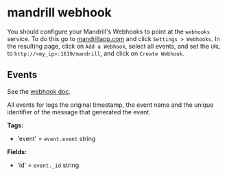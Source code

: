 # mandrill webhook

You should configure your Mandrill's Webhooks to point at the `webhooks`
service. To do this go to [mandrillapp.com](https://mandrillapp.com) and click
`Settings > Webhooks`. In the resulting page, click on `Add a Webhook`, select
all events, and set the `URL` to `http://<my_ip>:1619/mandrill`, and click on
`Create Webhook`.

## Events

See the [webhook doc](https://mandrill.zendesk.com/hc/en-us/articles/205583307-Message-Event-Webhook-format).

All events for logs the original timestamp, the event name and the unique
identifier of the message that generated the event.

**Tags:**

* 'event' = `event.event` string

**Fields:**

* 'id' = `event._id` string
